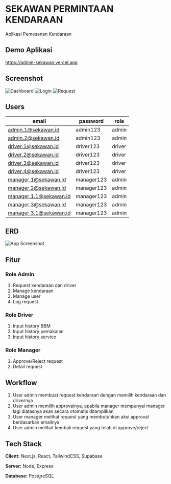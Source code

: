 
# SEKAWAN PERMINTAAN KENDARAAN

Aplikasi Pemesanan Kendaraan

## Demo Aplikasi
https://admin-sekawan.vercel.app

## Screenshot
![Dashboard](https://admin-sekawan.vercel.app/images/dashboard.png)
![Login](https://admin-sekawan.vercel.app/images/login.png)
![Request](https://admin-sekawan.vercel.app/images/request.png)

## Users
| email                  | password   | role   |
|------------------------|------------|--------|
| admin.1@sekawan.id     | admin123   | admin  |
| admin.2@sekawan.id     | admin123   | admin  |
| driver.1@sekawan.id    | driver123  | driver |
| driver.2@sekawan.id    | driver123  | driver |
| driver.3@sekawan.id    | driver123  | driver |
| driver.4@sekawan.id    | driver123  | driver |
| manager.1@sekawan.id   | manager123 | admin  |
| manager.2@sekawan.id   | manager123 | admin  |
| manager.1.1@sekawan.id | manager123 | admin  |
| manager.3@sekawan.id   | manager123 | admin  |
| manager.3.1@sekawan.id | manager123 | admin  |


## ERD

![App Screenshot](https://admin-sekawan.vercel.app/images/erd.png)


## Fitur
### Role Admin
1. Request kendaraan dan driver
2. Manage kendaraan
3. Manage user
4. Log request

### Role Driver
1. Input history BBM
2. Input history pemakaian
3. Input history service

### Role Manager
1. Approve/Reject request
2. Detail request 

## Workflow
1. User admin membuat request kendaraan dengan memilih kendaraan dan drivernya
2. User admin memilih approvalnya, apabila manager mempunyai manager lagi diatasnya akan secara otomatis ditampilkan
3. User manager melihat request yang membutuhkan aksi approval berdasarkan emailnya
4. User admin melihat kembali request yang telah di approve/reject

## Tech Stack

**Client:** Next.js, React, TailwindCSS, Supabase

**Server:** Node, Express

**Database:** PostgreSQL

